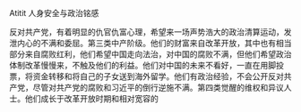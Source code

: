 Atitit 人身安全与政治铭感


反对共产党，有着明显的仇官仇富心理，希望来一场声势浩大的政治清算运动，发泄内心的不满和委屈。第三类中产阶级。他们的财富来自改革开放，其中也有相当部分来自腐败红利，他们希望中国走向法治，对中国的腐败不满，但他们希望政治体制改革慢慢来，不触及他们的利益。他们对中国的未来不看好，一直在用脚投票，将资金转移和将自己的子女送到海外留学。他们有政治经验，不会公开反对共产党，尽管对共产党的腐败和习近平的倒行逆施不满。第四类觉醒的维权和异议人士。他们成长于改革开放时期和相对宽容的
